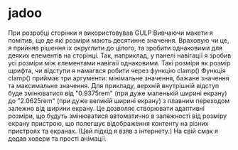 # jadoo
При розробці сторінки я використовував GULP
Вивчаючи макети я помітив, що де які розміри мають десятинне значення. Враховую чи це, я прийняв рішення іх округлити до цілого, та зробити однаковими для деяких елементів на сторінці. Так, наприклад, у панелі навігації я зробив усі розміри між єлементами навігаії однаковими. 
Такі розміри як розмір шрифта, чи відступи я намагвся робити через функцію clamp()
Функція clamp() приймає три аргументи: мінімальне значення, бажане значення та максимальне значення. Для прикладу, верхній внутрішній відступ буде змінюватися від "0.9375rem" (при дуже маленькій ширині екрану) до "2.0625rem" (при дуже великій ширині екрану) з плавним переходом залежно від ширини екрану. Це дозволяє створювати адаптивні розміри, що будуть змінюватися автоматично в залежності від розміру екрану пристрою, що полегшує відображення контенту на різних пристроях та екранах. (Цей підхід я взяв з інтернету.)
На свій смак я додав ховери та прості анімації.
